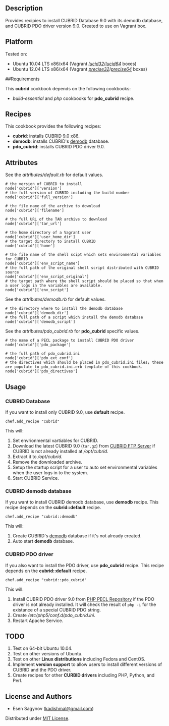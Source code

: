 ## Description

Provides recipies to install CUBRID Database 9.0 with its demodb database, and CUBRID PDO driver version 9.0. Created to use on Vagrant box.

## Platform

Tested on:

- Ubuntu 10.04 LTS x86/x64 (Vagrant *[lucid32](http://files.vagrantup.com/lucid32.box)*/*[lucid64](http://files.vagrantup.com/lucid64.box)* boxes)
- Ubuntu 12.04 LTS x86/x64 (Vagrant *[precise32](http://files.vagrantup.com/precise32.box)*/*[precise64](http://files.vagrantup.com/precise64.box)* boxes)

##Requirements

This **cubrid** cookbook depends on the following cookbooks:

- *build-essential* and *php* cookbooks for **pdo_cubrid** recipe.

## Recipes

This cookbook provides the following recipes:

- **cubrid**: installs CUBRID 9.0 x86.
- **demodb**: installs CUBRID's [demodb](http://www.cubrid.org/wiki_tutorials/entry/getting-started-with-demodb-cubrid-demo-database) database.
- **pdo_cubrid**: installs CUBRID PDO driver 9.0.

## Attributes

See the *attributes/default.rb* for default values.

```
# the version of CUBRID to install
node['cubrid']['version']
# the full version of CUBRID including the build number
node['cubrid']['full_version']

# the file name of the archive to download
node['cubrid']['filename']

# the full URL of the TAR archive to download
node['cubrid']['tar_url']

# the home directory of a Vagrant user
node['cubrid']['user_home_dir']
# the target directory to install CUBRID
node['cubrid']['home']

# the file name of the shell scipt which sets environmental variables for CUBRID
node['cubrid']['env_script_name']
# the full path of the original shell script distributed with CUBRID source
node['cubrid']['env_script_original']
# the target path where the shell script should be placed so that when a user logs in the variables are available.
node['cubrid']['env_script']
```

See the *attributes/demodb.rb* for default values.

```
# the directory where to install the demodb database
node['cubrid']['demodb_dir']
# the full path of a script which install the demodb database
node['cubrid']['demodb_script']
```

See the *attributes/pdo_cubrid.rb* for **pdo_cubrid** specific values.

```
# the name of a PECL package to install CUBRID PDO driver
node['cubrid']['pdo_package']

# the full path of pdo_cubrid.ini
node['cubrid']['pdo_ext_conf']
# the directives which should be placed in pdo_cubrid.ini files; these are populate to pdo_cubrid.ini.erb template of this cookbook.
node['cubrid']['pdo_directives']
```

## Usage

### CUBRID Database

If you want to install only CUBRID 9.0, use **default** recipe.

```
chef.add_recipe "cubrid"
```

This will:

1. Set envrionmental vartiables for CUBRID.
2. Download the latest CUBRID 9.0 (`tar.gz`) from [CUBRID FTP Server](http://ftp.cubrid.org) if CUBRID is not already installed at */opt/cubrid*.
3. Extract it to */opt/cubrid*.
4. Remove the downloaded archive.
5. Setup the startup script for a user to auto set environmental variables when the user logs in to the system.
5. Start CUBRID Service.

### CUBRID demodb database

If you want to install CUBRID demodb database, use **demodb** recipe. This recipe depends on the **cubrid::default** recipe.

```
chef.add_recipe "cubrid::demodb"
```

This will:

1. Create CUBRID's [demodb](http://www.cubrid.org/wiki_tutorials/entry/getting-started-with-demodb-cubrid-demo-database) database if it's not already created.
6. Auto start **demodb** database.

### CUBRID PDO driver

If you also want to install the PDO driver, use **pdo_cubrid** recipe. This recipe depends on the **cubrid::default** recipe.

```
chef.add_recipe "cubrid::pdo_cubrid"
```

This will:

1. Install CUBRID PDO driver 9.0 from [PHP PECL Repository](http://pecl.php.net/package/PDO_CUBRID) if the PDO driver is not already installed. It will check the result of `php -i` for the existance of a special CUBRID PDO string.
2. Create */etc/php5/conf.d/pdo_cubrid.ini*.
3. Restart Apache Service.

## TODO

1. Test on 64-bit Ubuntu 10.04.
2. Test on other versions of Ubuntu.
3. Test on other **Linux distributions** including Fedora and CentOS.
4. Implement **version support** to allow users to install different versions of CUBRID and the PDO driver.
5. Create recipes for other **CURBID drivers** including PHP, Python, and Perl.

## License and Authors

- Esen Sagynov (<kadishmal@gmail.com>)

Distributed under [MIT License](http://en.wikipedia.org/wiki/MIT_License).